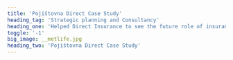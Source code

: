 ```yaml
---
title: 'Pojištovna Direct Case Study'
heading_tag: 'Strategic planning and Consultancy'
heading_one: 'Helped Direct Insurance to see the future role of insurance business'
toggle: '-1'
big_image: __metlife.jpg
heading_two: 'Pojištovna Direct Case Study'
---
```


